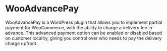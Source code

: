 # WooAdvancePay
WooAdvancePay is a WordPress plugin that allows you to implement partial payment for WooCommerce, with the ability to charge a delivery fee in advance. This advanced payment option can be enabled or disabled based on customer locality, giving you control over who needs to pay the delivery charge upfront.

